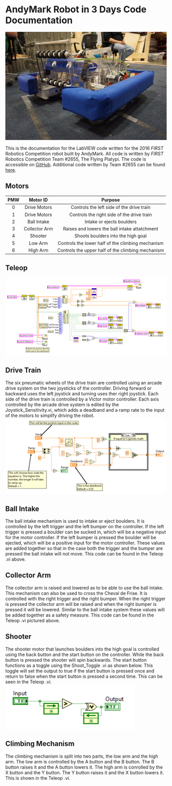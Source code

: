 # AndyMark Robot in 3 Days Code Documentation
![Image of the robot.](https://raw.githubusercontent.com/choxner/AndyMark-2016-Robot-Code/master/AndyMark-2016-Robot-Code/Reference/am_2016_robot.jpg)

This is the documentation for the LabVIEW code written for the 2016 *FIRST* Robotics Competition robot built by AndyMark. All code is written by *FIRST* Robotics Competition Team #2655, The Flying Platypi. The code is accessible on [GitHub](https://github.com/choxner/AndyMark-2016-Robot-Code). Additional code written by Team #2655 can be found [here](https://github.com/FRC-Team2655).


## Motors
|PMW|Motor ID|Purpose|
|:-:|:-:|:-:|
|0|Drive Motors|Controls the left side of the drive train|
|1|Drive Motors|Controls the right side of the drive train|
|2|Ball Intake|Intake or ejects boulders|
|3|Collector Arm|Raises and lowers the ball intake attatchment|
|4|Shooter|Shoots boulders into the high goal|
|5|Low Arm|Controls the lower half of the climbing mechanism|
|6|High Arm|Controls the upper half of the climbing mechanism|

## Teleop
![Teleop .vi](https://raw.githubusercontent.com/choxner/AndyMark-2016-Robot-Code/master/AndyMark-2016-Robot-Code/Reference/Teleop%20Screenshot.PNG)


## Drive Train
The six pneumatic wheels of the drive train are controlled using an arcade drive system on the two joysticks of the controller. Driving forward or backward uses the left joystick and turning uses ther right joystick. Each side of the drive train is controlled by a Victor motor controller. Each axis controlled by the arcade drive system is edited by the Joystick_Sensitivity.vi, which adds a deadband and a ramp rate to the input of the motors to simplify driving the robot.
![Joystick_Sensitivity.vi](https://raw.githubusercontent.com/choxner/AndyMark-2016-Robot-Code/master/AndyMark-2016-Robot-Code/Reference/Joystick_Sensitivity%20Screenshot.PNG?raw=true)


## Ball Intake
The ball intake mechanism is used to intake or eject boulders. It is controlled by the left trigger and the left bumper on the controller. If the left trigger is pressed a boulder can be sucked in, which will be a negative input for the motor controller. If the left bumper is pressed the boulder will be ejected, which will be a positive input for the motor controller. These values are added together so that in the case both the trigger and the bumper are pressed the ball intake will not move. This code can be found in the Teleop .vi above.


## Collector Arm
The collector arm is raised and lowered as to be able to use the ball intake. This mechanism can also be used to cross the Cheval de Frise. It is controlled with the right trigger and the right bumper. When the right trigger is pressed the collector arm will be raised and when the right bumper is pressed it will be lowered. Similar to the ball intake system these values will be added together as a safety measure. This code can be found in the Teleop .vi pictured above.


## Shooter
The shooter motor that launches boulders into the high goal is controlled using the back button and the start button on the controller. While the back button is pressed the shooter will spin backwards. The start button functions as a toggle using the Shoot_Toggle .vi as shown below. This toggle will set the output to true if the start button is pressed once and return to false when the start button is pressed a second time. This can be seen in the Teleop .vi.
![Shoot_Toggle .vi](https://github.com/choxner/AndyMark-2016-Robot-Code/blob/master/AndyMark-2016-Robot-Code/Reference/Shoot%20Toggle%20Screenshot.PNG?raw=true)


## Climbing Mechanism
The climbing mechanism is split into two parts, the low arm and the high arm. The low arm is controlled by the A button and the B button. The B button raises it and the A button lowers it. The high arm is conrolled by the X button and the Y button. The Y button raises it and the X button lowers it. This is shown in the Teleop .vi.
